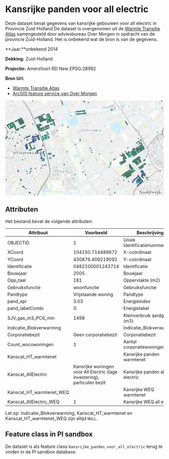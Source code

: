 # Kansrijke panden voor all electric

Deze dataset bevat gegevens van kansrijke gebouwen voor all electric in Provincie Zuid-Holland
De dataset is overgenomen uit de [Warmte Transitie Atlas](https://warmtetransitieatlas.zuid-holland.nl/webappbuilder/apps/496/) samengesteld door adviesbureau Over Morgen in opdracht van de provincie Zuid-Holland. 
Het is onbekend wat de bron is van de gegevens.

**Jaar:**onbekend 2014

**Dekking:** Zuid-Holland

**Projectie:** Amersfoort RD New EPSG:28992

**Bron Url:** 
* [Warmte Transitie Atlas](https://warmtetransitieatlas.zuid-holland.nl/webappbuilder/apps/496/)
* [ArcGIS feature service van Over Morgen](https://services5.arcgis.com/PZYGbbhVncO1YI8q/arcgis/rest/services/PZH_WTA_Kansen_allelectric/FeatureServer)

![](voorbeeld_kansrijke_panden_voor_all_electric.png)

## Attributen

Het bestand bevat de volgende attributen:

| Attribuut          | Voorbeeld | Beschrijving | 
|----------         |-----------|--------------|
|OBJECTID |1| Uniek identificatienummer |
|XCoord |104150.714489872| X-coördinaat|
|YCoord |430876.409219092| Y-coördinaat|
|Identificatie |0482100001243714| Identificatie|
|Bouwjaar |2005| Bouwjaar|
|Opp_taal |181| Oppervlakte (m2)|
|Gebruiksfunctie |woonfunctie| Gebruiksfunctie|
|Pandtype |Vrijstaande woning| Pandtype|
|pand_epi |3.03| Energieindex|
|pand_labelCombi |G| Energielabel|
|SJV_gas_m3_PC6_min |1498| Kleinverbruik aardgas (m3)|
|Indicatie_Blokverwarming || Indicatie_Blokverwarming|
|Corporatiebezit |Geen corporatiebezit| Corporatiebezit|
|Count_wocowoningen |1| Aantal corporatiewoningen|
|Kanscat_HT_warmtenet || Kansrijke panden warmtenet|
|Kanscat_AllElectric |Kansrijke woningen voor All Electric (lage investering), particulier bezit| Kansrijke panden all electric|
|Kanscat_HT_warmtenet_WEQ || Kansrijke WEQ warmtenet|
|Kanscat_AllElectric_WEQ |1| Kansrijke WEQ all electric|

Let op: Indicatie_Blokverwarming, Kanscat_HT_warmtenet en Kanscat_HT_warmtenet_WEQ zijn altijd `NULL`.

## Feature class in PI sandbox

De dataset is als feature class `Kansrijke_panden_voor_all_electric` terug te vinden in de PI sandbox database.
